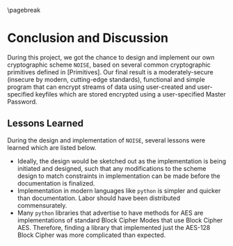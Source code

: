 \pagebreak

# Conclusion and Discussion

During this project, we got the chance to design and implement our own cryptographic scheme `NOISE`, based on several common cryptographic primitives defined in [Primitives]. Our final result is a moderately-secure (insecure by modern, cutting-edge standards), functional and simple program that can encrypt streams of data using user-created and user-specified keyfiles which are stored encrypted using a user-specified Master Password.

## Lessons Learned

During the design and implementation of `NOISE`, several lessons were learned which are listed below.

- Ideally, the design would be sketched out as the implementation is being initiated and designed, such that any modifications to the scheme design to match constraints in implementation can be made before the documentation is finalized.
- Implementation in modern languages like `python` is simpler and quicker than documentation. Labor should have been distributed commensurately.
- Many `python` libraries that advertise to have methods for AES are implementations of standard Block Cipher Modes that use Block Cipher AES. Therefore, finding a library that implemented just the AES-128 Block Cipher was more complicated than expected.
